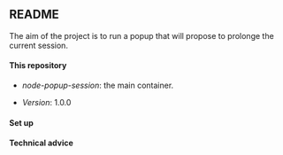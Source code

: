 ## README

The aim of the project is to run a popup that will propose to prolonge the current session.



#### This repository

 * *node-popup-session*: the main container.


* *Version*: 1.0.0


#### Set up


#### Technical advice

